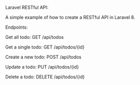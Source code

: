 Laravel RESTful API:

A simple example of how to create a RESTful API in Laravel 8.

Endpoints:

Get all todo: GET /api/todos

Get a single todo: GET /api/todos/{id}

Create a new todo: POST /api/todos

Update a todo: PUT /api/todos/{id}

Delete a todo: DELETE /api/todos/{id}
